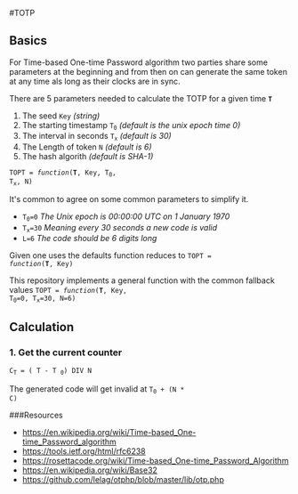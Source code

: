 #TOTP

## Basics
For Time-based One-time Password algorithm two parties share some parameters at the beginning and from then on can generate the same token at any time als long as their clocks are in sync.

There are 5 parameters needed to calculate the TOTP for a given time <code><b>T</b></code>
1. The seed <code>Key</code> <i>(string)</i>
2. The starting timestamp <code>T<sub>0</sub></code> <i>(default is the unix epoch time 0)</i>
3. The interval in seconds <code>T<sub>x</sub></code> <i>(default is 30)</i>
4. The Length of token <code>N</code> <i>(default is 6)</i>
5. The hash algorith <i>(default is SHA-1)</i>

<code>TOPT = <i>function</i>(<b>T</b>, Key, T<sub>0</sub>, T<sub>x</sub>, N)</code> 

It's common to agree on some common parameters to simplify it.

- <code>T<sub>0</sub>=0</code> <i>The Unix epoch is 00:00:00 UTC on 1 January 1970</i>
- <code>T<sub>x</sub>=30</code> <i>Meaning every 30 seconds a new code is valid</i>
- <code>L=6</code> <i>The code should be 6 digits long</i>

Given one uses the defaults function reduces to <code>TOPT = <i>function</i>(<b>T</b>, Key)</code>

This repository implements a general function with the common fallback values <code>TOPT = <i>function</i>(<b>T</b>, Key, T<sub>0</sub>=0, T<sub>x</sub>=30, N=6)</code> 

## Calculation
### 1. Get the current counter
<code>C<sub>T</sub> = ( T - T <sub>0</sub>) DIV N</code> 

The generated code will get invalid at <code>T<sub>0</sub> + (N * C)</code>

 

###Resources
- https://en.wikipedia.org/wiki/Time-based_One-time_Password_algorithm
- https://tools.ietf.org/html/rfc6238
- https://rosettacode.org/wiki/Time-based_One-time_Password_Algorithm
- https://en.wikipedia.org/wiki/Base32
- https://github.com/lelag/otphp/blob/master/lib/otp.php
